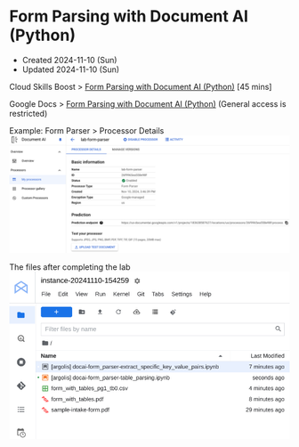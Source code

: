 # Form Parsing with Document AI (Python)
* Created 2024-11-10 (Sun)
* Updated 2024-11-10 (Sun)

Cloud Skills Boost > [Form Parsing with Document AI (Python)](https://www.cloudskillsboost.google/focuses/87654?catalog_rank=%7B%22rank%22%3A3%2C%22num_filters%22%3A0%2C%22has_search%22%3Atrue%7D&parent=catalog&search_id=39347028) [45 mins]

Google Docs > [Form Parsing with Document AI (Python)](https://docs.google.com/document/d/10QfVKTlLn-keHHMgC07eW7s6bEJoTknyinHdBg2qYMw/edit?tab=t.0#heading=h.mnwveivmnqlx) (General access is restricted) 

Example: Form Parser > Processor Details
![doc_ai-form_parser-processor_details](images/doc_ai-form_parser-processor_details.png)

The files after completing the lab
![gitlab-left_sidebar-form_parser-files_after_completing_the_lab](images/vertex_ai-workbench_instance-gitlab-left_sidebar-form_parser-files_after_completing_the_lab.png)
